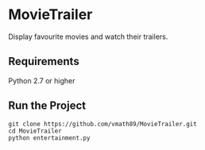 # MovieTrailer
Display favourite movies and watch their trailers.

## Requirements
Python 2.7 or higher

## Run the Project
```
git clone https://github.com/vmath89/MovieTrailer.git
cd MovieTrailer
python entertainment.py
```